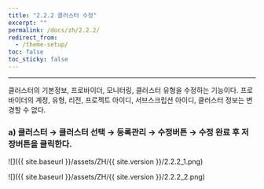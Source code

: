 ```yaml
---
title: "2.2.2 클러스터 수정"
excerpt: ""
permalink: /docs/zh/2.2.2/
redirect_from:
  - /theme-setup/
toc: false
toc_sticky: false
---
```


---

클러스터의 기본정보, 프로바이더, 모니터링, 클러스터 유형을 수정하는 기능이다. 프로바이더의 계정, 유형, 리전, 프로젝트 아이디, 서브스크립션 아이디, 클러스터 정보는 변경할 수 없다.

### a\) 클러스터 → 클러스터 선택 → 등록관리 → 수정버튼 → 수정 완료 후 저장버튼을 클릭한다.

![]({{ site.baseurl }}/assets/ZH/{{ site.version }}/2.2.2_1.png)

![]({{ site.baseurl }}/assets/ZH/{{ site.version }}/2.2.2_2.png)
